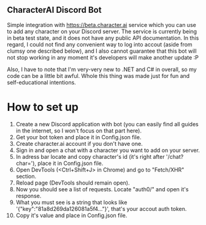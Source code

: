 ## CharacterAI Discord Bot
Simple integration with https://beta.character.ai service which you can use to add any character on your Discord server.
The service is currently being in beta test state, and it does not have any public API documentation. In this regard, I could not find any convenient way to log into accout (aside from clumsy one described below), and I also cannot guarantee that this bot will not stop working in any moment it's developers will make another update :P

Also, I have to note that I'm very-very new to .NET and C# in overall, so my code can be a little bit awful. Whole this thing was made just for fun and self-educational intentions.

#  How to set up
1. Create a new Discord application with bot (you can easily find all guides in the internet, so I won't focus on that part here).
2. Get your bot token and place it in Config.json file.
3. Create character.ai account if you don't have one.
4. Sign in and open a chat with a character you want to add on your server.
5. In adress bar locate and copy character's id (it's right after '/chat?char='), place it in Config.json file.
6. Open DevTools (<Ctrl+Shift+J> in Chrome) and go to "Fetch/XHR" section.
7. Reload page (DevTools should remain open).
8. Now you should see a list of requests. Locate "auth0/" and open it's response.
9. What you must see is a string that looks like '{"key":"81a8d269da126081a5f4..."}', that's your accout auth token.
10. Copy it's value and place in Config.json file.

